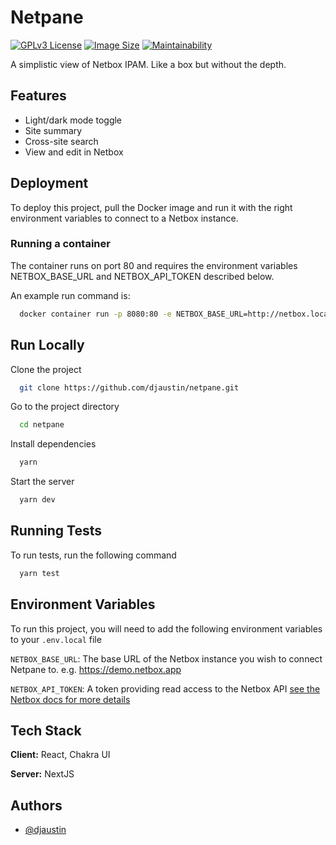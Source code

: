 # Netpane
[![GPLv3 License](https://img.shields.io/badge/License-GPL%20v3-yellow.svg)](https://opensource.org/licenses/)
[![Image Size](https://img.shields.io/docker/image-size/daustin/netpane)](https://hub.docker.com/repository/docker/daustin/netpane)
[![Maintainability](https://api.codeclimate.com/v1/badges/61b7b1623a37e38f0f3f/maintainability)](https://codeclimate.com/github/famous-warplane/netpane/maintainability)

A simplistic view of Netbox IPAM. Like a box but without the depth.

## Features

- Light/dark mode toggle
- Site summary
- Cross-site search
- View and edit in Netbox

  
## Deployment

To deploy this project, pull the Docker image and run it with the right environment variables to connect to a Netbox instance.

### Running a container

The container runs on port 80 and requires the environment variables NETBOX_BASE_URL and NETBOX_API_TOKEN described below.

An example run command is:
```bash
  docker container run -p 8080:80 -e NETBOX_BASE_URL=http://netbox.local -e NETBOX_API_TOKEN=c51ac5bf08781ed980975db360fe1a999e3d7af4 daustin/netpane:latest
```

## Run Locally

Clone the project

```bash
  git clone https://github.com/djaustin/netpane.git
```

Go to the project directory

```bash
  cd netpane
```

Install dependencies

```bash
  yarn
```

Start the server

```bash
  yarn dev
```

  
## Running Tests

To run tests, run the following command

```bash
  yarn test
```

  
## Environment Variables

To run this project, you will need to add the following environment variables to your `.env.local` file

`NETBOX_BASE_URL`: The base URL of the Netbox instance you wish to connect Netpane to. e.g. https://demo.netbox.app

`NETBOX_API_TOKEN`: A token providing read access to the Netbox API [see the Netbox docs for more details](https://netbox.readthedocs.io/en/stable/rest-api/authentication/)

  
## Tech Stack

**Client:** React, Chakra UI

**Server:** NextJS

  
## Authors

- [@djaustin](https://www.github.com/djaustin)

  